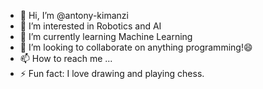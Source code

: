 - 👋 Hi, I’m @antony-kimanzi
- 👀 I’m interested in Robotics and AI
- 🌱 I’m currently learning Machine Learning
- 💞️ I’m looking to collaborate on anything programming!😄
- 📫 How to reach me ...
- ⚡ Fun fact: I love drawing and playing chess.

<!---
antony-kimanzi/antony-kimanzi is a ✨ special ✨ repository because its `README.md` (this file) appears on your GitHub profile.
You can click the Preview link to take a look at your changes.
--->
